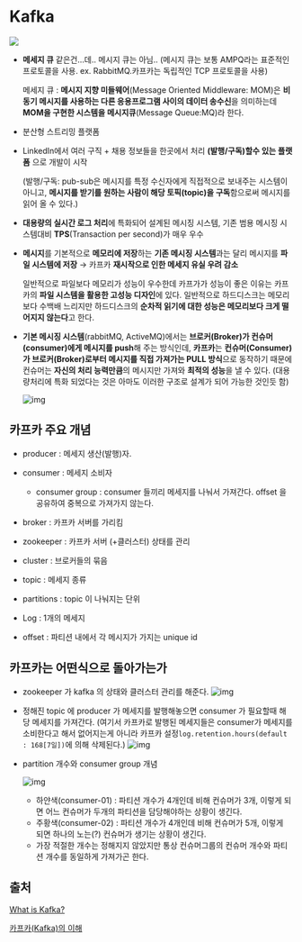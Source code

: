 # Kafka
![](https://4.bp.blogspot.com/-TamFawnCFUc/V_2QpdK_DCI/AAAAAAAAAQg/gMloyEf1tqMHQi0DbXmiMwBufRHBwKhygCLcB/s1600/kafka.png)

- **메세지 큐** 같은건...데.. 메시지 큐는 아님..  (메시지 큐는 보통 AMPQ라는 표준적인 프로토콜을 사용. ex. RabbitMQ.카프카는 독립적인 TCP 프로토콜을 사용)

  메세지 큐 : **메시지 지향 미들웨어**(Message Oriented Middleware: MOM)은 **비동기 메시지를 사용하는 다른 응용프로그램 사이의 데이터 송수신**을 의미하는데 **MOM을 구현한 시스템을 메시지큐**(Message Queue:MQ)라 한다.

- 분산형 스트리밍 플랫폼

- LinkedIn에서 여러 구직 + 채용 정보들을 한곳에서 처리 **(발행/구독)할수 있는 플랫폼** 으로 개발이 시작

  (발행/구독: pub-sub은 메시지를 특정 수신자에게 직접적으로 보내주는 시스템이 아니고, **메시지를 받기를 원하는 사람이 해당 토픽(topic)을 구독**함으로써 메시지를 읽어 올 수 있다.)

- **대용량의 실시간 로그 처리**에 특화되어 설계된 메시징 시스템, 기존 범용 메시징 시스템대비 **TPS**(Transaction per second)가 매우 우수

- **메시지**를 기본적으로 **메모리에 저장**하는 **기존 메시징 시스템**과는 달리 메시지를 **파일 시스템에 저장** → 카프카 **재시작으로 인한 메세지 유실 우려 감소**

  일반적으로 파일보다 메모리가 성능이 우수한데 카프가가 성능이 좋은 이유는 카프카의 **파일 시스템을 활용한 고성능 디자인**에 있다. 일반적으로 하드디스크는 메모리보다 수백배 느리지만 하드디스크의 **순차적 읽기에 대한 성능은 메모리보다 크게 떨어지지 않는다**고 한다.

- **기본 메시징 시스템**(rabbitMQ, ActiveMQ)에서는 **브로커(Broker)가 컨슈머(consumer)에게 메시지를 push**해 주는 방식인데, **카프카**는 **컨슈머(Consumer)가 브로커(Broker)로부터 메시지를 직접 가져가는 PULL 방식**으로 동작하기 때문에 컨슈머는 **자신의 처리 능력만큼**의 메시지만 가져와 **최적의 성능**을 낼 수 있다. (대용량처리에 특화 되었다는 것은 아마도 이러한 구조로 설계가 되어 가능한 것인듯 함)

  ![img](https://t1.daumcdn.net/cfile/tistory/99715B3A5C3FE33B10)

  

## 카프카 주요 개념

- producer : 메세지 생산(발행)자.

- consumer : 메세지 소비자

  - consumer group : consumer 들끼리 메세지를 나눠서 가져간다. offset 을 공유하여 중복으로 가져가지 않는다.

- broker : 카프카 서버를 가리킴

- zookeeper : 카프카 서버 (+클러스터) 상태를 관리

- cluster : 브로커들의 묶음

- topic : 메세지 종류

- partitions : topic 이 나눠지는 단위

- Log : 1개의 메세지

- offset : 파티션 내에서 각 메시지가 가지는 unique id

  

## 카프카는 어떤식으로 돌아가는가

- zookeeper 가 kafka 의 상태와 클러스터 관리를 해준다.
  ![img](https://taetaetae.github.io/2017/11/02/what-is-kafka/kafka3.png)

- 정해진 topic 에 producer 가 메세지를 발행해놓으면 consumer 가 필요할때 해당 메세지를 가져간다. (여기서 카프카로 발행된 메세지들은 consumer가 메세지를 소비한다고 해서 없어지는게 아니라 카프카 설정`log.retention.hours(default : 168[7일])`에 의해 삭제된다.)
  ![img](https://taetaetae.github.io/images/what-is-kafka/kafka4.png)

- partition 개수와 consumer group 개념

  ![img](https://taetaetae.github.io/images/what-is-kafka/kafka5.png)

  - 하얀색(consumer-01) : 파티션 개수가 4개인데 비해 컨슈머가 3개, 이렇게 되면 어느 컨슈머가 두개의 파티션을 담당해야하는 상황이 생긴다.
  - 주황색(consumer-02) : 파티션 개수가 4개인데 비해 컨슈머가 5개, 이렇게 되면 하나의 노는(?) 컨슈머가 생기는 상황이 생긴다.
  - 가장 적절한 개수는 정해지지 않았지만 통상 컨슈머그룹의 컨슈머 개수와 파티션 개수를 동일하게 가져가곤 한다.

## 출처

[What is Kafka?](https://taetaetae.github.io/2017/11/02/what-is-kafka)

[카프카(Kafka)의 이해](https://team-platform.tistory.com/11)

